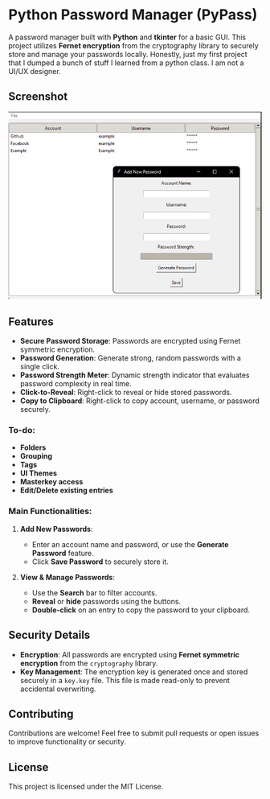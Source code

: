 ﻿# Python Password Manager (PyPass)

A password manager built with **Python** and **tkinter** for a basic GUI. This project utilizes **Fernet encryption** from the cryptography library to securely store and manage your passwords locally. Honestly, just my first project that I dumped a bunch of stuff I learned from a python class. I am not a UI/UX designer.



## Screenshot

![Password Manager Screenshot](screenshot.png)

## Features

- **Secure Password Storage**: Passwords are encrypted using Fernet symmetric encryption.
- **Password Generation**: Generate strong, random passwords with a single click.
- **Password Strength Meter**: Dynamic strength indicator that evaluates password complexity in real time.
- **Click-to-Reveal**: Right-click to reveal or hide stored passwords.
- **Copy to Clipboard**: Right-click to copy account, username, or password securely.

### To-do:
- **Folders**
- **Grouping**
- **Tags**
- **UI Themes**
- **Masterkey access**
- **Edit/Delete existing entries**



### Main Functionalities:

1. **Add New Passwords**: 
   - Enter an account name and password, or use the **Generate Password** feature.
   - Click **Save Password** to securely store it.

2. **View & Manage Passwords**: 
   - Use the **Search** bar to filter accounts.
   - **Reveal** or **hide** passwords using the buttons.
   - **Double-click** on an entry to copy the password to your clipboard.



## Security Details

- **Encryption**: All passwords are encrypted using **Fernet symmetric encryption** from the `cryptography` library.
- **Key Management**: The encryption key is generated once and stored securely in a `key.key` file. This file is made read-only to prevent accidental overwriting.



## Contributing

Contributions are welcome! Feel free to submit pull requests or open issues to improve functionality or security.



## License

This project is licensed under the MIT License.

